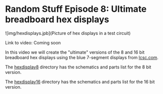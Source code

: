 # Random Stuff Episode 8: Ultimate breadboard hex displays

![img/hexdisplays.jpb](Picture of hex displays in a test circuit)

Link to video: Coming soon

In this video we will create the "ultimate" versions of the 8 and 16
bit breadboard hex displays using the blue 7-segment displays from
[lcsc.com](https://lcsc.com/en).

The [hexdisplay8](hexdisplay8) directory has the schematics and parts
list for the 8 bit version.

The [hexdisplay16](hexdisplay16) directory has the schematics and parts
list for the 16 bit version.
